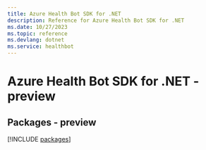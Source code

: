 ```yaml
---
title: Azure Health Bot SDK for .NET
description: Reference for Azure Health Bot SDK for .NET
ms.date: 10/27/2023
ms.topic: reference
ms.devlang: dotnet
ms.service: healthbot
---
```

# Azure Health Bot SDK for .NET - preview
## Packages - preview
[!INCLUDE [packages](health-bot-index.md)]